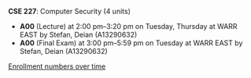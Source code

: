 **CSE 227**: Computer Security (4 units)

- **A00** (Lecture) at 2:00 pm–3:20 pm on Tuesday, Thursday at WARR EAST by Stefan, Deian (A13290632)
- **A00** (Final Exam) at 3:00 pm–5:59 pm on Tuesday at WARR EAST by Stefan, Deian (A13290632)

[Enrollment numbers over time](./CSE227.tsv)
